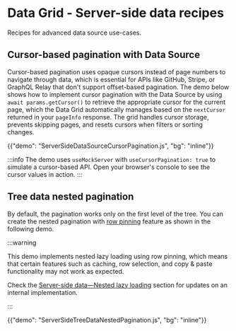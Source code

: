 # Data Grid - Server-side data recipes

<p class="description">Recipes for advanced data source use-cases.</p>

## Cursor-based pagination with Data Source

Cursor-based pagination uses opaque cursors instead of page numbers to navigate through data, which is essential for APIs like GitHub, Stripe, or GraphQL Relay that don't support offset-based pagination. The demo below shows how to implement cursor pagination with the Data Source by using `await params.getCursor()` to retrieve the appropriate cursor for the current page, which the Data Grid automatically manages based on the `nextCursor` returned in your `pageInfo` response. The grid handles cursor storage, prevents skipping pages, and resets cursors when filters or sorting changes.

{{"demo": "ServerSideDataSourceCursorPagination.js", "bg": "inline"}}

:::info
The demo uses `useMockServer` with `useCursorPagination: true` to simulate a cursor-based API. Open your browser's console to see the cursor values in action.
:::

## Tree data nested pagination

By default, the pagination works only on the first level of the tree.
You can create the nested pagination with [row pinning](/x/react-data-grid/row-pinning/) feature as shown in the following demo.

:::warning

This demo implements nested lazy loading using row pinning, which means that certain features such as caching, row selection, and copy & paste functionality may not work as expected.

Check the [Server-side data—Nested lazy loading](/x/react-data-grid/server-side-data/lazy-loading/#nested-lazy-loading) section for updates on an internal implementation.

:::

{{"demo": "ServerSideTreeDataNestedPagination.js", "bg": "inline"}}
